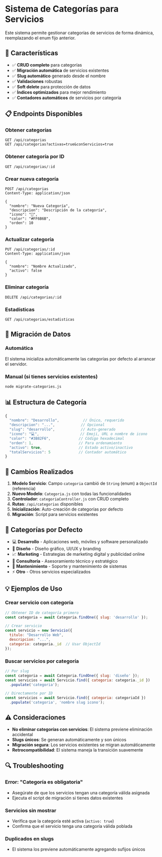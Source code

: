 # Sistema de Categorías para Servicios

Este sistema permite gestionar categorías de servicios de forma dinámica, reemplazando el enum fijo anterior.

## 🚀 Características

- ✅ **CRUD completo** para categorías
- ✅ **Migración automática** de servicios existentes
- ✅ **Slug automático** generado desde el nombre
- ✅ **Validaciones** robustas
- ✅ **Soft delete** para protección de datos
- ✅ **Índices optimizados** para mejor rendimiento
- ✅ **Contadores automáticos** de servicios por categoría

## 📋 Endpoints Disponibles

### Obtener categorías
```http
GET /api/categorias
GET /api/categorias?activas=true&conServicios=true
```

### Obtener categoría por ID
```http
GET /api/categorias/:id
```

### Crear nueva categoría
```http
POST /api/categorias
Content-Type: application/json

{
  "nombre": "Nueva Categoría",
  "descripcion": "Descripción de la categoría",
  "icono": "🎯",
  "color": "#FF6B6B",
  "orden": 10
}
```

### Actualizar categoría
```http
PUT /api/categorias/:id
Content-Type: application/json

{
  "nombre": "Nombre Actualizado",
  "activo": false
}
```

### Eliminar categoría
```http
DELETE /api/categorias/:id
```

### Estadísticas
```http
GET /api/categorias/estadisticas
```

## 🔄 Migración de Datos

### Automática
El sistema inicializa automáticamente las categorías por defecto al arrancar el servidor.

### Manual (si tienes servicios existentes)
```bash
node migrate-categories.js
```

## 📊 Estructura de Categoría

```javascript
{
  "nombre": "Desarrollo",           // Único, requerido
  "descripcion": "...",            // Opcional
  "slug": "desarrollo",            // Auto-generado
  "icono": "💻",                   // Emoji, URL o nombre de icono
  "color": "#3B82F6",             // Código hexadecimal
  "orden": 1,                     // Para ordenamiento
  "activo": true,                 // Estado activo/inactivo
  "totalServicios": 5             // Contador automático
}
```

## 🔧 Cambios Realizados

1. **Modelo Servicio**: Campo `categoria` cambió de `String` (enum) a `ObjectId` (referencia)
2. **Nuevo Modelo**: `Categoria.js` con todas las funcionalidades
3. **Controlador**: `categoriaController.js` con CRUD completo
4. **Rutas**: `/api/categorias` disponibles
5. **Inicialización**: Auto-creación de categorías por defecto
6. **Migración**: Script para servicios existentes

## 🎯 Categorías por Defecto

- 💻 **Desarrollo** - Aplicaciones web, móviles y software personalizado
- 🎨 **Diseño** - Diseño gráfico, UI/UX y branding
- 📈 **Marketing** - Estrategias de marketing digital y publicidad online  
- 🧠 **Consultoría** - Asesoramiento técnico y estratégico
- 🔧 **Mantenimiento** - Soporte y mantenimiento de sistemas
- ⚡ **Otro** - Otros servicios especializados

## 💡 Ejemplos de Uso

### Crear servicio con categoría
```javascript
// Obtener ID de categoría primero
const categoria = await Categoria.findOne({ slug: 'desarrollo' });

// Crear servicio
const servicio = new Servicio({
  titulo: "Desarrollo Web",
  descripcion: "...",
  categoria: categoria._id  // Usar ObjectId
});
```

### Buscar servicios por categoría
```javascript
// Por slug
const categoria = await Categoria.findOne({ slug: 'diseño' });
const servicios = await Servicio.find({ categoria: categoria._id })
  .populate('categoria');

// Directamente por ID
const servicios = await Servicio.find({ categoria: categoriaId })
  .populate('categoria', 'nombre slug icono');
```

## ⚠️ Consideraciones

- **No eliminar categorías con servicios**: El sistema previene eliminación accidental
- **Slugs únicos**: Se generan automáticamente y son únicos
- **Migración segura**: Los servicios existentes se migran automáticamente
- **Retrocompatibilidad**: El sistema maneja la transición suavemente

## 🔍 Troubleshooting

### Error: "Categoría es obligatoria"
- Asegúrate de que los servicios tengan una categoría válida asignada
- Ejecuta el script de migración si tienes datos existentes

### Servicios sin mostrar
- Verifica que la categoría esté activa (`activo: true`)
- Confirma que el servicio tenga una categoría válida poblada

### Duplicados en slugs
- El sistema los previene automáticamente agregando sufijos únicos